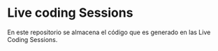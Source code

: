 # Live coding Sessions 

En este repositorio se almacena el código que es generado en las Live Coding Sessions. 
